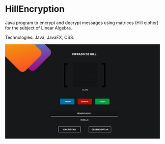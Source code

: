 # HillEncryption

Java program to encrypt and decrypt messages using matrices (Hill cipher) for the subject of Linear Algebra.

Technologies: Java, JavaFX, CSS. 

[![Hill Encryption](HillEncryption.jpg)](https://youtu.be/vwu3a99CnC0)

